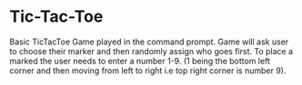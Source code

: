# Tic-Tac-Toe
Basic TicTacToe Game played in the command prompt. Game will ask user to choose their marker and then randomly assign who goes first. To place a marked the user needs to enter a number 1-9. (1 being the bottom left corner and then moving from left to right i.e top right corner is number 9). 
